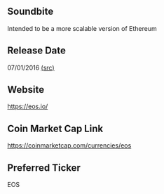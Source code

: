 ## Soundbite

Intended to be a more scalable version of Ethereum

## Release Date

07/01/2016 [(src)](https://coinmarketcap.com/currencies/eos)

## Website

https://eos.io/

## Coin Market Cap Link

https://coinmarketcap.com/currencies/eos

## Preferred Ticker

EOS

